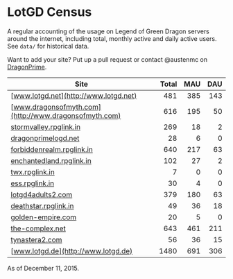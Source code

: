 # LotGD Census
A regular accounting of the usage on Legend of Green Dragon servers around the internet, including total, monthly active and daily active users. See `data/` for historical data.

Want to add your site? Put up a pull request or contact @austenmc on [DragonPrime](http://dragonprime.net).


Site | Total | MAU | DAU
--- | ---:| ---:| ---:
[www.lotgd.net](http://www.lotgd.net)|481|385|143
[www.dragonsofmyth.com](http://www.dragonsofmyth.com)|616|195|50
[stormvalley.rpglink.in](http://stormvalley.rpglink.in)|269|18|2
[dragonprimelogd.net](http://dragonprimelogd.net)|28|6|0
[forbiddenrealm.rpglink.in](http://forbiddenrealm.rpglink.in)|640|217|63
[enchantedland.rpglink.in](http://enchantedland.rpglink.in)|102|27|2
[twx.rpglink.in](http://twx.rpglink.in)|7|0|0
[ess.rpglink.in](http://ess.rpglink.in)|30|4|0
[lotgd4adults2.com](http://lotgd4adults2.com)|379|180|63
[deathstar.rpglink.in](http://deathstar.rpglink.in)|49|36|18
[golden-empire.com](http://golden-empire.com)|20|5|0
[the-complex.net](http://the-complex.net)|643|461|211
[tynastera2.com](http://tynastera2.com)|56|36|15
[www.lotgd.de](http://www.lotgd.de)|1480|691|306

As of December 11, 2015.
